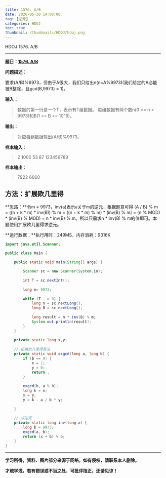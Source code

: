 ```yaml
---
title: 1576. A/B
date: 2020-05-30 14:08:00
tag: [逆元]
categories: HDOJ
toc: true
thumbnail: /thumbnails/HDOJ/hdoj.png
---
```


HDOJ 1576. A/B

<!--more-->

---

**题目：[1576. A/B](http://acm.hdu.edu.cn/showproblem.php?pid=1576)**

**问题描述：**

要求(A/B)%9973，但由于A很大，我们只给出n(n=A%9973)(我们给定的A必能被B整除，且gcd(B,9973) = 1)。

**输入：**

 > 数据的第一行是一个T，表示有T组数据。
> 每组数据有两个数n(0 <= n < 9973)和B(1 <= B <= 10^9)。

**输出：**

> 对应每组数据输出(A/B)%9973。

**样本输入：**

 > 2
 > 1000 53
 > 87 123456789

 **样本输出：**

 > 7922
 > 6060

## 方法：扩展欧几里得

**思路：**令m = 9973，inv(a)表示a关于m的逆元，根据题意可得 (A / B) % m = ((n + k * m) * inv(B)) % m = ((n + k * m) % m) * (inv(B) % m) = (n % MOD) * (inv(B) % MOD) = n * inv(B) % m。所以只需求n * inv(B) % m的值即可。本题使用扩展欧几里得求逆元。

**运行数据：**执行用时：249MS，内存消耗：9316K

```java
import java.util.Scanner;

public class Main {

    public static void main(String[] args) {
		
		Scanner sc = new Scanner(System.in);
		
		int T = sc.nextInt();
		
		long m= 9973;
		
		while (T-- > 0) {
			long n = sc.nextLong();
			long B = sc.nextLong();
			
			long result = n * inv(B) % m;
			System.out.println(result);
		}
	}
	
	private static long x,y;
	
	// 拓展欧几里得算法
	private static void exgcd(long a, long b) {
		if (b == 0) {
			x = 1;
			y = 0;
			return ;
		}
		
		exgcd(b, a % b);
		long k = x;
		x = y;
		y = k - a / b * y;
		
	}
	
	// 求逆元
	private static long inv(long a) {
		long b = 9973;
		exgcd(a, b);
		return (x + b) % b;
	}
}
```

---

**学习所得，资料、图片部分来源于网络，如有侵权，请联系本人删除。**

**才疏学浅，若有错误或不当之处，可批评指正，还请见谅！**
